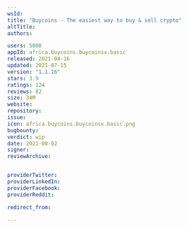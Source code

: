 ```yaml
---
wsId: 
title: "Buycoins - The easiest way to buy & sell crypto"
altTitle: 
authors:

users: 5000
appId: africa.buycoins.buycoinsx.basic
released: 2021-04-16
updated: 2021-07-15
version: "1.1.16"
stars: 3.9
ratings: 124
reviews: 82
size: 34M
website: 
repository: 
issue: 
icon: africa.buycoins.buycoinsx.basic.png
bugbounty: 
verdict: wip
date: 2021-08-02
signer: 
reviewArchive:


providerTwitter: 
providerLinkedIn: 
providerFacebook: 
providerReddit: 

redirect_from:

---
```



